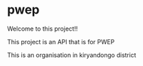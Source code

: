 # pwep
Welcome to this project!!

This project is an API that is for PWEP 

This is an organisation in kiryandongo district
